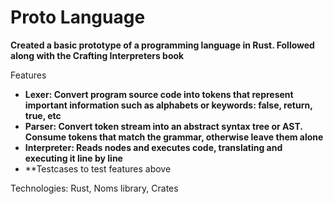 # Proto Language 
**Created a basic prototype of a programming language in Rust. Followed along with the Crafting Interpreters book**

Features
- **Lexer: Convert program source code into tokens that represent important information such as alphabets or keywords: false, return, true, etc**
- **Parser: Convert token stream into an abstract syntax tree or AST. Consume tokens that match the grammar, otherwise leave them alone**
- **Interpreter: Reads nodes and executes code, translating and executing it line by line**
- **Testcases to test features above


Technologies: Rust, Noms library, Crates 




